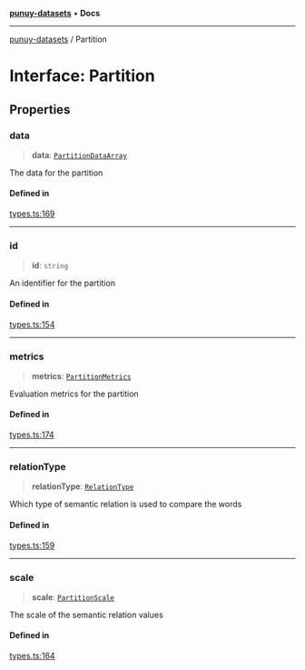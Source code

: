 [**punuy-datasets**](../README.md) • **Docs**

***

[punuy-datasets](../README.md) / Partition

# Interface: Partition

## Properties

### data

> **data**: [`PartitionDataArray`](../type-aliases/PartitionDataArray.md)

The data for the partition

#### Defined in

[types.ts:169](https://github.com/andrefs/punuy-datasets/blob/d28aa2ccdf77990629d2675521bf766facc13e9c/src/lib/types.ts#L169)

***

### id

> **id**: `string`

An identifier for the partition

#### Defined in

[types.ts:154](https://github.com/andrefs/punuy-datasets/blob/d28aa2ccdf77990629d2675521bf766facc13e9c/src/lib/types.ts#L154)

***

### metrics

> **metrics**: [`PartitionMetrics`](../type-aliases/PartitionMetrics.md)

Evaluation metrics for the partition

#### Defined in

[types.ts:174](https://github.com/andrefs/punuy-datasets/blob/d28aa2ccdf77990629d2675521bf766facc13e9c/src/lib/types.ts#L174)

***

### relationType

> **relationType**: [`RelationType`](../type-aliases/RelationType.md)

Which type of semantic relation is used to compare the words

#### Defined in

[types.ts:159](https://github.com/andrefs/punuy-datasets/blob/d28aa2ccdf77990629d2675521bf766facc13e9c/src/lib/types.ts#L159)

***

### scale

> **scale**: [`PartitionScale`](../type-aliases/PartitionScale.md)

The scale of the semantic relation values

#### Defined in

[types.ts:164](https://github.com/andrefs/punuy-datasets/blob/d28aa2ccdf77990629d2675521bf766facc13e9c/src/lib/types.ts#L164)
